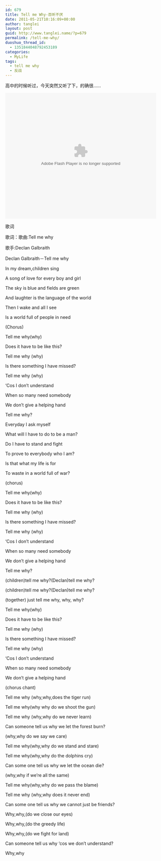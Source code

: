 ```yaml
---
id: 679
title: Tell me Why-百听不厌
date: 2011-05-21T10:16:09+00:00
author: tanglei
layout: post
guid: http://www.tanglei.name/?p=679
permalink: /tell-me-why/
duoshuo_thread_id:
  - 1351844048792453189
categories:
  - MyLife
tags:
  - tell me why
  - 反战
---
```

高中的时候听过，今天突然又听了下，的确很……

<embed src="http://player.youku.com/player.php/sid/XMTU4NTk5MTMy/v.swf" quality="high" width="480" height="400" align="middle" allowScriptAccess="sameDomain" type="application/x-shockwave-flash">
</embed>

歌词

歌词：歌曲:Tell me why
  
歌手:Declan Galbraith
  
Declan Galbraith－Tell me why

In my dream,children sing
  
A song of love for every boy and girl
  
The sky is blue and fields are green
  
And laughter is the language of the world

Then I wake and all I see
  
Is a world full of people in need

(Chorus)
  
Tell me why(why)
  
Does it have to be like this?
  
Tell me why (why)
  
Is there something I have missed?
  
Tell me why (why)
  
&#8216;Cos I don&#8217;t understand
  
When so many need somebody
  
We don&#8217;t give a helping hand
  
Tell me why?

Everyday I ask myself
  
What will I have to do to be a man?
  
Do I have to stand and fight
  
To prove to everybody who I am?
  
Is that what my life is for
  
To waste in a world full of war?

(chorus)
  
Tell me why(why)
  
Does it have to be like this?
  
Tell me why (why)
  
Is there something I have missed?
  
Tell me why (why)
  
&#8216;Cos I don&#8217;t understand
  
When so many need somebody
  
We don&#8217;t give a helping hand
  
Tell me why?
  
(children)tell me why?(Declan)tell me why?
  
(children)tell me why?(Declan)tell me why?
  
(together) just tell me why, why, why?
  
Tell me why(why)
  
Does it have to be like this?
  
Tell me why (why)
  
Is there something I have missed?
  
Tell me why (why)
  
&#8216;Cos I don&#8217;t understand
  
When so many need somebody
  
We don&#8217;t give a helping hand
  
(chorus chant)
  
Tell me why (why,why,does the tiger run)
  
Tell me why(why why do we shoot the gun)
  
Tell me why (why,why do we never learn)
  
Can someone tell us why we let the forest burn?
  
(why,why do we say we care)
  
Tell me why(why,why do we stand and stare)
  
Tell me why(why,why do the dolphins cry)
  
Can some one tell us why we let the ocean die?
  
(why,why if we&#8217;re all the same)
  
Tell me why(why,why do we pass the blame)
  
Tell me why (why,why does it never end)
  
Can some one tell us why we cannot just be friends?
  
Why,why,(do we close our eyes)
  
Why,why,(do the greedy life)
  
Why,why,(do we fight for land)
  
Can someone tell us why &#8216;cos we don&#8217;t understand?
  
Why,why